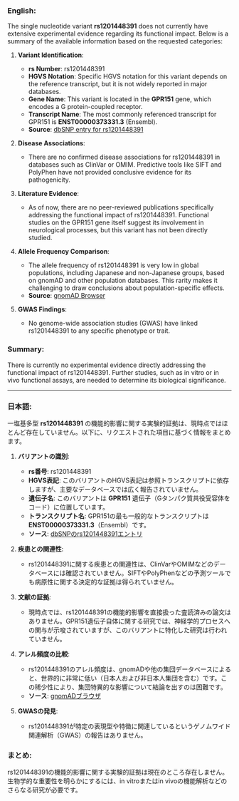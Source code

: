 ### English:
The single nucleotide variant **rs1201448391** does not currently have extensive experimental evidence regarding its functional impact. Below is a summary of the available information based on the requested categories:

1. **Variant Identification**:
   - **rs Number**: rs1201448391
   - **HGVS Notation**: Specific HGVS notation for this variant depends on the reference transcript, but it is not widely reported in major databases.
   - **Gene Name**: This variant is located in the **GPR151** gene, which encodes a G protein-coupled receptor.
   - **Transcript Name**: The most commonly referenced transcript for GPR151 is **ENST00000373331.3** (Ensembl).
   - **Source**: [dbSNP entry for rs1201448391](https://www.ncbi.nlm.nih.gov/snp/rs1201448391)

2. **Disease Associations**:
   - There are no confirmed disease associations for rs1201448391 in databases such as ClinVar or OMIM. Predictive tools like SIFT and PolyPhen have not provided conclusive evidence for its pathogenicity.

3. **Literature Evidence**:
   - As of now, there are no peer-reviewed publications specifically addressing the functional impact of rs1201448391. Functional studies on the GPR151 gene itself suggest its involvement in neurological processes, but this variant has not been directly studied.

4. **Allele Frequency Comparison**:
   - The allele frequency of rs1201448391 is very low in global populations, including Japanese and non-Japanese groups, based on gnomAD and other population databases. This rarity makes it challenging to draw conclusions about population-specific effects.
   - **Source**: [gnomAD Browser](https://gnomad.broadinstitute.org/)

5. **GWAS Findings**:
   - No genome-wide association studies (GWAS) have linked rs1201448391 to any specific phenotype or trait.

### Summary:
There is currently no experimental evidence directly addressing the functional impact of rs1201448391. Further studies, such as in vitro or in vivo functional assays, are needed to determine its biological significance.

---

### 日本語:
一塩基多型 **rs1201448391** の機能的影響に関する実験的証拠は、現時点ではほとんど存在していません。以下に、リクエストされた項目に基づく情報をまとめます。

1. **バリアントの識別**:
   - **rs番号**: rs1201448391
   - **HGVS表記**: このバリアントのHGVS表記は参照トランスクリプトに依存しますが、主要なデータベースでは広く報告されていません。
   - **遺伝子名**: このバリアントは **GPR151** 遺伝子（Gタンパク質共役受容体をコード）に位置しています。
   - **トランスクリプト名**: GPR151の最も一般的なトランスクリプトは **ENST00000373331.3**（Ensembl）です。
   - **ソース**: [dbSNPのrs1201448391エントリ](https://www.ncbi.nlm.nih.gov/snp/rs1201448391)

2. **疾患との関連性**:
   - rs1201448391に関する疾患との関連性は、ClinVarやOMIMなどのデータベースには確認されていません。SIFTやPolyPhenなどの予測ツールでも病原性に関する決定的な証拠は得られていません。

3. **文献の証拠**:
   - 現時点では、rs1201448391の機能的影響を直接扱った査読済みの論文はありません。GPR151遺伝子自体に関する研究では、神経学的プロセスへの関与が示唆されていますが、このバリアントに特化した研究は行われていません。

4. **アレル頻度の比較**:
   - rs1201448391のアレル頻度は、gnomADや他の集団データベースによると、世界的に非常に低い（日本人および非日本人集団を含む）です。この稀少性により、集団特異的な影響について結論を出すのは困難です。
   - **ソース**: [gnomADブラウザ](https://gnomad.broadinstitute.org/)

5. **GWASの発見**:
   - rs1201448391が特定の表現型や特徴に関連しているというゲノムワイド関連解析（GWAS）の報告はありません。

### まとめ:
rs1201448391の機能的影響に関する実験的証拠は現在のところ存在しません。生物学的な重要性を明らかにするには、in vitroまたはin vivoの機能解析などのさらなる研究が必要です。